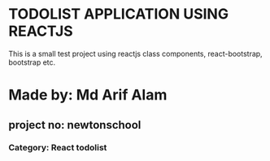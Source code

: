 # TODOLIST APPLICATION USING REACTJS
This is a small test project using reactjs class components, react-bootstrap, bootstrap etc.

# Made by: Md Arif Alam
## project no: newtonschool
### Category: React todolist

